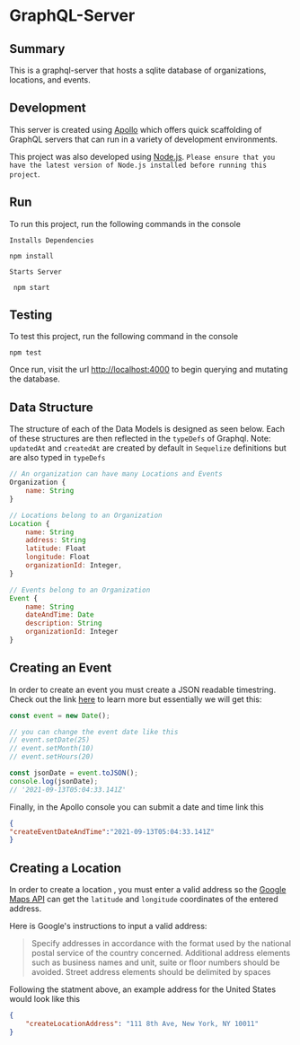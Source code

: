 # GraphQL-Server

## Summary
This is a graphql-server that hosts a sqlite database of organizations, locations, and events. 

## Development
This server is created using [Apollo](https://www.apollographql.com/) which offers quick scaffolding of GraphQL servers that can run in a variety of development environments.

This project was also developed using [Node.js](https://nodejs.org/en/). `Please ensure that you have the latest
version of Node.js installed before running this project`.

## Run
To run this project, run the following commands in the console

`Installs Dependencies`
```console
npm install
```
`Starts Server`
```console
 npm start
```


## Testing
To test this project, run the following command in the console
```console
npm test
```

Once run, visit the url [http://localhost:4000](http://localhost:4000) to begin querying and mutating the database.

## Data Structure
The structure of each of the Data Models is designed as seen below. Each of these structures are then reflected in the `typeDefs` of Graphql. Note: `updatedAt` and `createdAt` are created by default in `Sequelize` definitions but are also typed in `typeDefs`
```js
// An organization can have many Locations and Events
Organization {
    name: String
}

// Locations belong to an Organization
Location {
    name: String
    address: String
    latitude: Float
    longitude: Float
    organizationId: Integer,
}

// Events belong to an Organization
Event {
    name: String
    dateAndTime: Date
    description: String
    organizationId: Integer
}
```

## Creating an Event
In order to create an event you must create a JSON readable timestring. Check out the link [here](https://developer.mozilla.org/en-US/docs/Web/JavaScript/Reference/Global_Objects/Date/toJSON) to learn more but essentially we will get this:
```js
const event = new Date();

// you can change the event date like this
// event.setDate(25)
// event.setMonth(10)
// event.setHours(20)

const jsonDate = event.toJSON();
console.log(jsonDate);
// '2021-09-13T05:04:33.141Z'
```

Finally, in the Apollo console you can submit a date and time link this
```json
{
"createEventDateAndTime":"2021-09-13T05:04:33.141Z" 
}
```



## Creating a Location
In order to create a location , you must enter a valid address so the [Google Maps API](https://developers.google.com/maps/documentation/geocoding/overview) can get the `latitude` and `longitude` coordinates of the entered address.

Here is Google's instructions to input a valid address:

>Specify addresses in accordance with the format used by the national postal service of the country concerned.
Additional address elements such as business names and unit, suite or floor numbers should be avoided. 
Street address elements should be delimited by spaces


Following the statment above, an example address for the United States would look like this
```json
{
    "createLocationAddress": "111 8th Ave, New York, NY 10011" 
}
```
